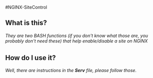 #NGINX-SiteControl
## What is this?
###### They are two BASH functions (if you don't know what those are, you probably don't need these) that help enable/disable a site on NGINX

## How do I use it?
###### Well, there are instructions in the **Serv** file, please follow those.
